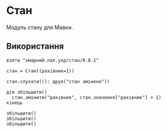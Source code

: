 # Стан

Модуль стану для Мавки.

## Використання

```мавка
взяти "хмарний.пак.укр/стан/0.0.1"

стан = Стан((рахівник=1))

стан.слухати((): друк("стан змінено"))

дія збільшити()
  стан.змінити("рахівник", стан.значення["рахівник"] + 1)
кінець

збільшити()
збільшити()
збільшити()
```

